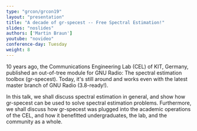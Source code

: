 ```yaml
---
type: "grcon/grcon19"
layout: "presentation"
title: "A decade of gr-specest -- Free Spectral Estimation!"
slides: "noslides"
authors: ['Martin Braun']
youtube: "novideo"
conference-day: Tuesday
weight: 8
---
```

10 years ago, the Communications Engineering Lab (CEL) of KIT, Germany, published an out-of-tree module for GNU Radio: The spectral estimation toolbox (gr-specest). Today, it's still around and works even with the latest master branch of GNU Radio (3.8-ready!).

In this talk, we shall discuss spectral estimation in general, and show how gr-specest can be used to solve spectral estimation problems. Furthermore, we shall discuss how gr-specest was plugged into the academic operations of the CEL, and how it benefitted undergraduates, the lab, and the community as a whole.